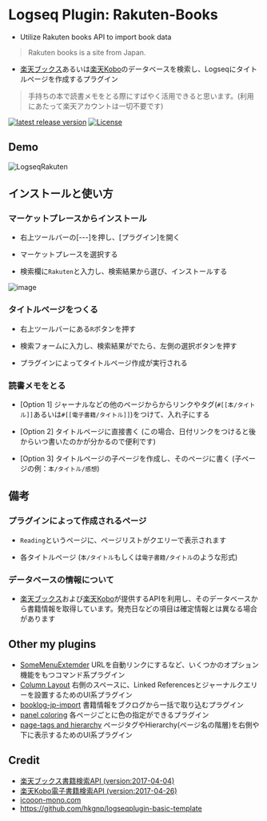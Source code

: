 # Logseq Plugin: Rakuten-Books

- Utilize Rakuten books API to import book data

> Rakuten books is a site from Japan.

- [楽天ブックス](https://books.rakuten.co.jp/book/?l-id=ebook-header-navi-book)あるいは[楽天Kobo](https://books.rakuten.co.jp/e-book/computer/?l-id=parts-genrenavi-e-book-computer)のデータベースを検索し、Logseqにタイトルページを作成するプラグイン

> 手持ちの本で読書メモをとる際にすばやく活用できると思います。(利用にあたって楽天アカウントは一切不要です)

[![latest release version](https://img.shields.io/github/v/release/YU000jp/logseq-plugin-rakuten-books)](https://github.com/YU000jp/logseq-plugin-rakuten-books/releases)
[![License](https://img.shields.io/github/license/YU000jp/logseq-plugin-rakuten-books?color=blue)](https://github.com/YU000jp/logseq-plugin-rakuten-books/blob/main/LICENSE)

## Demo

![LogseqRakuten](https://user-images.githubusercontent.com/111847207/227758156-1c8e8526-230f-4934-bc97-96ed50066d88.gif)

## インストールと使い方

### マーケットプレースからインストール

- 右上ツールバーの[---]を押し、[プラグイン]を開く

- マーケットプレースを選択する

- 検索欄に`Rakuten`と入力し、検索結果から選び、インストールする

![image](https://user-images.githubusercontent.com/111847207/229358697-3c69ef94-901e-4233-a231-255f57319a47.png)

### タイトルページをつくる

- 右上ツールバーにある`R`ボタンを押す

- 検索フォームに入力し、検索結果がでたら、左側の選択ボタンを押す

- プラグインによってタイトルページ作成が実行される

### 読書メモをとる

- [Option 1] ジャーナルなどの他のページからからリンクやタグ(`#[[本/タイトル]]`あるいは`#[[電子書籍/タイトル]]`)をつけて、入れ子にする

- [Option 2] タイトルページに直接書く (この場合、日付リンクをつけると後からいつ書いたのかが分かるので便利です)

- [Option 3] タイトルページの子ページを作成し、そのページに書く (子ページの例：`本/タイトル/感想`)

## 備考

### プラグインによって作成されるページ

- `Reading`というページに、ページリストがクエリーで表示されます

- 各タイトルページ (`本/タイトル`もしくは`電子書籍/タイトル`のような形式)

### データベースの情報について

- [楽天ブックス](https://books.rakuten.co.jp/book/?l-id=ebook-header-navi-book)および[楽天Kobo](https://books.rakuten.co.jp/e-book/computer/?l-id=parts-genrenavi-e-book-computer)が提供するAPIを利用し、そのデータベースから書籍情報を取得しています。発売日などの項目は確定情報とは異なる場合があります

## Other my plugins

- [SomeMenuExtemder](https://github.com/YU000jp/logseq-plugin-some-menu-extender) URLを自動リンクにするなど、いくつかのオプション機能をもつコマンド系プラグイン
- [Column Layout](https://github.com/YU000jp/Logseq-column-Layout) 右側のスペースに、Linked Referencesとジャーナルクエリーを設置するためのUI系プラグイン
- [booklog-jp-import](https://github.com/YU000jp/logseq-plugin-booklog-jp-import) 書籍情報をブクログから一括で取り込むプラグイン
- [panel coloring](https://github.com/YU000jp/logseq-plugin-panel-coloring) 各ページごとに色の指定ができるプラグイン
- [page-tags and hierarchy](https://github.com/YU000jp/logseq-page-tags-and-hierarchy) ページタグやHierarchy(ページ名の階層)を右側や下に表示するためのUI系プラグイン

## Credit

- [楽天ブックス書籍検索API (version:2017-04-04)](https://webservice.rakuten.co.jp/documentation/books-book-search)
- [楽天Kobo電子書籍検索API (version:2017-04-26)](https://webservice.rakuten.co.jp/documentation/kobo-ebook-search#aboutAffili)
- [icooon-mono.com](https://icooon-mono.com/11122-%e3%81%88%e3%82%93%e3%81%b4%e3%81%a4%e4%bb%98%e3%81%8d%e3%81%ae%e3%83%8e%e3%83%bc%e3%83%88%e3%82%a2%e3%82%a4%e3%82%b3%e3%83%b3/)
- <https://github.com/hkgnp/logseqplugin-basic-template>

